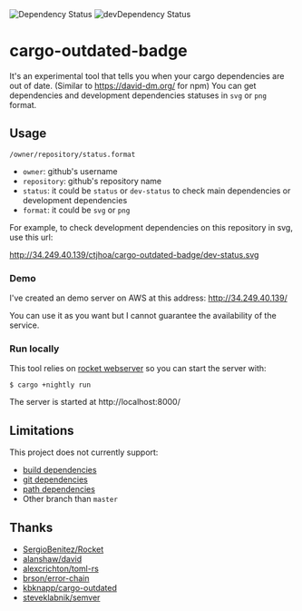 <img src="http://34.249.40.139/ctjhoa/cargo-outdated-badge/status.svg" alt="Dependency Status">
<img src="http://34.249.40.139/ctjhoa/cargo-outdated-badge/dev-status.svg" alt="devDependency Status">

# cargo-outdated-badge
It's an experimental tool that tells you when your cargo dependencies are out of date. (Similar to https://david-dm.org/ for npm)
You can get dependencies and development dependencies statuses in `svg` or `png` format.

## Usage

`/owner/repository/status.format`

- `owner`: github's username
- `repository`: github's repository name
- `status`: it could be `status` or `dev-status` to check main dependencies or development dependencies
- `format`: it could be `svg` or `png`

For example, to check development dependencies on this repository in svg, use this url:

http://34.249.40.139/ctjhoa/cargo-outdated-badge/dev-status.svg

### Demo
I've created an demo server on AWS at this address: http://34.249.40.139/

You can use it as you want but I cannot guarantee the availability of the service.

### Run locally
This tool relies on [rocket webserver](https://github.com/SergioBenitez/Rocket) so you can start the server with:
```
$ cargo +nightly run
```
The server is started at http://localhost:8000/

## Limitations
This project does not currently support:
- [build dependencies](http://doc.crates.io/specifying-dependencies.html#build-dependencies)
- [git dependencies](http://doc.crates.io/specifying-dependencies.html#specifying-dependencies-from-git-repositories)
- [path dependencies](http://doc.crates.io/specifying-dependencies.html#specifying-path-dependencies)
- Other branch than `master`

## Thanks
- [SergioBenitez/Rocket](https://github.com/SergioBenitez/Rocket)
- [alanshaw/david](https://github.com/alanshaw/david)
- [alexcrichton/toml-rs](https://github.com/alexcrichton/toml-rs)
- [brson/error-chain](https://github.com/brson/error-chain)
- [kbknapp/cargo-outdated](https://github.com/kbknapp/cargo-outdated)
- [steveklabnik/semver](https://github.com/steveklabnik/semver)
